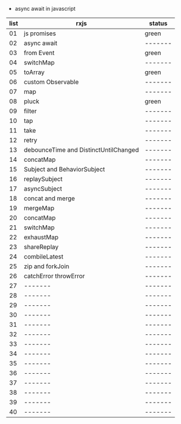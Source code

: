 - async await in javascript


| list |   rxjs   |   status  |
|  --  | -------  | ------- |
|  01  | js promises  | green |
|  02  | async await  | ------- |
|  03  | from Event  | green |
|  04  | switchMap  | ------- |
|  05  | toArray  | green |
|  06  | custom Observable  | ------- |
|  07  | map | ------- |
|  08  | pluck  | green |
|  09  | filter  | ------- |
|  10  | tap  | ------- |
|  11  | take  | ------- |
|  12  | retry  | ------- |
|  13  | debounceTime and DistinctUntilChanged  | ------- |
|  14  | concatMap  | ------- |
|  15  | Subject and BehaviorSubject  | ------- |
|  16  | replaySubject  | ------- |
|  17  | asyncSubject  | ------- |
|  18  | concat and merge | ------- |
|  19  | mergeMap | ------- |
|  20  | concatMap  | ------- |
|  21  | switchMap  | ------- |
|  22  | exhaustMap | ------- |
|  23  | shareReplay | ------- |
|  24  | combileLatest | ------- |
|  25  | zip and forkJoin | ------- |
|  26  | catchError throwError | ------- |
|  27  | -------  | ------- |
|  28  | -------  | ------- |
|  29  | -------  | ------- |
|  30  | -------  | ------- |
|  31  | -------  | ------- |
|  32  | -------  | ------- |
|  33  | -------  | ------- |
|  34  | -------  | ------- |
|  35  | -------  | ------- |
|  36  | -------  | ------- |
|  37  | -------  | ------- |
|  38  | -------  | ------- |
|  39  | -------  | ------- |
|  40  | -------  | ------- |



